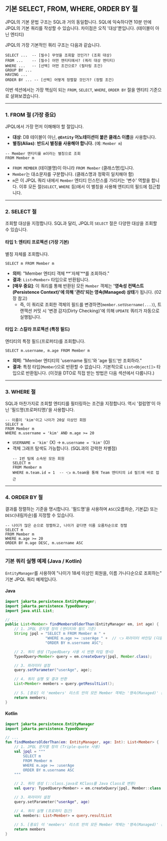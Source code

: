 ## 기본 SELECT, FROM, WHERE, ORDER BY 절

JPQL의 기본 문법 구조는 SQL과 거의 동일합니다. SQL에 익숙하다면 10분 만에 JPQL의 기본 쿼리를 작성할 수 있습니다. 차이점은 오직 '대상'뿐입니다. (테이블이 아닌 엔티티)

JPQL의 가장 기본적인 쿼리 구조는 다음과 같습니다.

```jpql
SELECT ...  -- [필수] 무엇을 조회할 것인가? (조회 대상)
FROM ...    -- [필수] 어떤 엔티티에서? (쿼리 대상 엔티티)
WHERE ...   -- [선택] 어떤 조건으로? (필터링 조건)
GROUP BY ...
HAVING ...
ORDER BY ... -- [선택] 어떻게 정렬할 것인가? (정렬 조건)
```

이번 섹션에서는 가장 핵심이 되는 `FROM`, `SELECT`, `WHERE`, `ORDER BY` 절을 엔티티 기준으로 살펴보겠습니다.

-----

### 1\. FROM 절 (가장 중요)

JPQL에서 가장 먼저 이해해야 할 절입니다.

  * **대상**: DB 테이블이 아닌, **`@Entity` 어노테이션이 붙은 클래스 이름**을 사용합니다.
  * **별칭(Alias)**: **반드시 별칭을 사용해야 합니다.** (예: `Member m`)

<!-- end list -->

```jpql
-- Member 엔티티를 m이라는 별칭으로 조회
FROM Member m
```

  * `FROM MEMBER` (테이블명)이 아니라 `FROM Member` (클래스명)입니다.
  * `Member`는 대소문자를 구분합니다. (클래스명과 정확히 일치해야 함)
  * `m`은 이 JPQL 쿼리 내에서 `Member` 엔티티 인스턴스를 가리키는 '변수' 역할을 합니다. 이후 모든 절(`SELECT`, `WHERE` 등)에서 이 별칭을 사용해 엔티티의 필드에 접근합니다.

-----

### 2\. SELECT 절

조회할 대상을 지정합니다. SQL과 달리, JPQL의 `SELECT` 절은 다양한 대상을 조회할 수 있습니다.

#### 타입 1: 엔티티 프로젝션 (가장 기본)

별칭 자체를 조회합니다.

```jpql
SELECT m FROM Member m
```

  * **의미**: "Member 엔티티 객체 \*\*'자체'\*\*를 조회하라."
  * **결과**: `List<Member>` 타입으로 반환됩니다.
  * **[매우 중요]**: 이 쿼리를 통해 반환된 모든 `Member` 객체는 **'영속성 컨텍스트(Persistence Context)'에 의해 '관리'되는 영속(Managed) 상태**가 됩니다. (02장 참고)
      * 즉, 이 쿼리로 조회한 객체의 필드를 변경하면(`member.setUsername(...)`), 트랜잭션 커밋 시 '변경 감지(Dirty Checking)'에 의해 `UPDATE` 쿼리가 자동으로 실행됩니다.

#### 타입 2: 스칼라 프로젝션 (특정 필드)

엔티티의 특정 필드(프로퍼티)를 조회합니다.

```jpql
SELECT m.username, m.age FROM Member m
```

  * **의미**: "Member 엔티티의 'username 필드'와 'age 필드'만 조회하라."
  * **결과**: 특정 타입(`Member`)으로 반환할 수 없습니다. 기본적으로 `List<Object[]>` 타입으로 반환됩니다. (이것을 DTO로 직접 받는 방법은 다음 섹션에서 다룹니다.)

-----

### 3\. WHERE 절

SQL과 마찬가지로 조회할 엔티티를 필터링하는 조건을 지정합니다. 역시 '컬럼명'이 아닌 '필드명(프로퍼티명)'을 사용합니다.

```jpql
-- 이름이 'kim'이고 나이가 20살 이상인 회원
SELECT m 
FROM Member m
WHERE m.username = 'kim' AND m.age >= 20
```

  * `USERNAME = 'kim'` (X) -\> `m.username = 'kim'` (O)
  * 객체 그래프 탐색도 가능합니다. (SQL과의 강력한 차별점)
    ```jpql
    -- 1번 팀에 소속된 모든 회원
    SELECT m 
    FROM Member m
    WHERE m.team.id = 1  -- 👈 m.team을 통해 Team 엔티티의 id 필드에 바로 접근
    ```

-----

### 4\. ORDER BY 절

결과를 정렬하는 기준을 명시합니다. '필드명'을 사용하며 `ASC`(오름차순, 기본값) 또는 `DESC`(내림차순)를 지정할 수 있습니다.

```jpql
-- 나이가 많은 순으로 정렬하고, 나이가 같다면 이름 오름차순으로 정렬
SELECT m
FROM Member m
WHERE m.age >= 20
ORDER BY m.age DESC, m.username ASC
```

-----

### 기본 쿼리 실행 예제 (Java / Kotlin)

`EntityManager`를 사용하여 "나이가 18세 이상인 회원을, 이름 가나다순으로 조회하는" 기본 JPQL 쿼리 예제입니다.

#### Java

```java
import jakarta.persistence.EntityManager;
import jakarta.persistence.TypedQuery;
import java.util.List;

// ...
public List<Member> findMembersOlderThan(EntityManager em, int age) {
    // 1. JPQL 문자열 정의 (엔티티와 필드 기준)
    String jpql = "SELECT m FROM Member m " +
                  "WHERE m.age >= :userAge " +  // 👈 파라미터 바인딩 (다음 섹션 참고)
                  "ORDER BY m.username ASC";

    // 2. 쿼리 생성 (TypedQuery 사용 시 반환 타입 명시)
    TypedQuery<Member> query = em.createQuery(jpql, Member.class);

    // 3. 파라미터 설정
    query.setParameter("userAge", age);

    // 4. 쿼리 실행 및 결과 반환
    List<Member> members = query.getResultList();
    
    // 5. [중요] 이 'members' 리스트 안의 모든 Member 객체는 '영속(Managed)' 상태입니다.
    return members;
}
```

#### Kotlin

```kotlin
import jakarta.persistence.EntityManager
import jakarta.persistence.TypedQuery

// ...
fun findMembersOlderThan(em: EntityManager, age: Int): List<Member> {
    // 1. JPQL 문자열 정의 (Triple-quote 사용)
    val jpql = """
        SELECT m 
        FROM Member m 
        WHERE m.age >= :userAge 
        ORDER BY m.username ASC
    """

    // 2. 쿼리 생성 (::class.java로 KClass를 Java Class로 변환)
    val query: TypedQuery<Member> = em.createQuery(jpql, Member::class.java)

    // 3. 파라미터 설정
    query.setParameter("userAge", age)

    // 4. 쿼리 실행 (프로퍼티 접근)
    val members: List<Member> = query.resultList
    
    // 5. [중요] 이 'members' 리스트 안의 모든 Member 객체는 '영속(Managed)' 상태입니다.
    return members
}
```